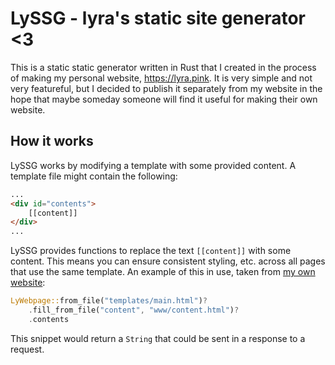 # LySSG - lyra's static site generator <3
This is a static static generator written in Rust that I created in the process
of making my personal website, <https://lyra.pink>.
It is very simple and not very featureful, but I decided to publish it
separately from my website in the hope that maybe someday someone will find it
useful for making their own website.

## How it works
LySSG works by modifying a template with some provided content. A template file
might contain the following:
```html
...
<div id="contents">
    [[content]]
</div>
...
```
LySSG provides functions to replace the text `[[content]]` with some content.
This means you can ensure consistent styling, etc. across all pages that use the
same template. An example of this in use, taken from
[my own website](https://lyra.pink):
```rust
LyWebpage::from_file("templates/main.html")?
    .fill_from_file("content", "www/content.html")?
    .contents
```
This snippet would return a `String` that could be sent in a response to a
request.
